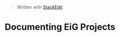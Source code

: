 


> Written with [StackEdit](https://stackedit.io/).
# Documenting EiG Projects <title>
> Brief Description (Introduction):
> This document provides a shell as to the documentation of a general project that must be completed as the project is in its intital, integration and phased implementation. THis document is a template and shell to what is expected to be documented in the project
> Please use the README.md file on the front of the repository for this purpose. 

# Background

# Methods

# Intended Results

## Phase 1

- Element of Phase 1
- Element of Phase 1
- [...]

## Phase 2

- Element of Phase 2
> Description of phase if necessary or not yet determined

[...]

## Phase _N_

## Associated Github Projects
### Main Project(s)
[Reference Github Projects (i.e. Arcus POC](https://github.research.chop.edu)
### Dependencies
-[ ][Reference dependent repos or issues unresolved](https://github.com/)

 - [ ] List item
 - [ ] [Reference Dependent Repos or Issues](https://www.github.com)
 - [x] Complete item   

[Reference resolved github repos or issues](https://github.com)

### Immediate Issues 
> to discuss in 1:1s or generally

|Item|Issue  |
|--|--|
| This thing doesn’t work | [33](https://github.com) |
| This is so cool | [122](https://github.com)|

## Collaborators

**Non-DBHi**
:Adam Resnick
:Bill Gaynor
:Bob Baldsanno
:Steve Hungar

DBHi
[Alex Felmeister](https://github.com/AlexFelmeister)





<!--stackedit_data:
eyJoaXN0b3J5IjpbLTE1MzM5ODkyNzAsLTEyNDYyMjQ1NF19
-->